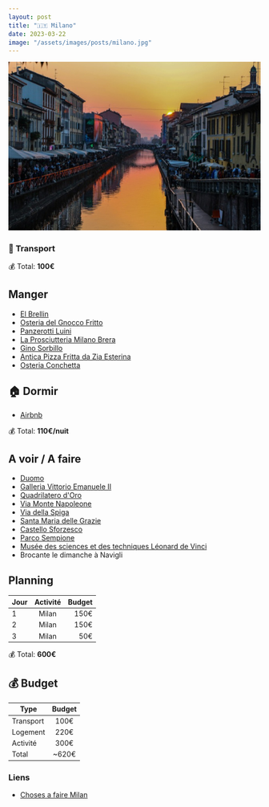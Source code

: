 ```yaml
---
layout: post
title: "🇮🇹 Milano"
date: 2023-03-22
image: "/assets/images/posts/milano.jpg"
---
```


![bitcoin](/assets/images/posts/milano.jpg)

### 🚙 Transport

💰 Total: **100€**

## Manger

- [El Brellin](https://goo.gl/maps/xHwVmmShPwHwqj2e7)
- [Osteria del Gnocco Fritto](https://goo.gl/maps/4dVJL67fWnuQ3PmU8)
- [Panzerotti Luini](https://goo.gl/maps/LTE9E6Yx3Pu1yNVa8)
- [La Prosciutteria Milano Brera](https://goo.gl/maps/AxMCNB3yHmFxquvV7)
- [Gino Sorbillo](https://goo.gl/maps/15wQBT7x7rGyUT1N7)
- [Antica Pizza Fritta da Zia Esterina](https://goo.gl/maps/K8xAAqK6UULVWJzT7)
- [Osteria Conchetta](https://goo.gl/maps/Mpp9iAxnfj6cmr6J7)

## 🏠 Dormir

- [Airbnb](https://www.airbnb.com/rooms/739126406361077943)

💰 Total: **110€/nuit**

## A voir / A faire

- [Duomo](https://goo.gl/maps/bM41Un3F5hc3ExZo9)
- [Galleria Vittorio Emanuele II](https://goo.gl/maps/soMYFc3ZfL1MHa9a6)
- [Quadrilatero d'Oro](https://goo.gl/maps/b2eKqAR4HsEv7R3z7)
- [Via Monte Napoleone](https://goo.gl/maps/1uLP3piPfLYze3Fh9)
- [Via della Spiga](https://goo.gl/maps/8XP7BeRXJkTKicLE7)
- [Santa Maria delle Grazie](https://goo.gl/maps/iwnTsGfQSAfQCGKL6)
- [Castello Sforzesco](https://goo.gl/maps/ovK7bgZYcZnBd9MX7)
- [Parco Sempione](https://goo.gl/maps/EUrHZcyynGa5ciWU7)
- [Musée des sciences et des techniques Léonard de Vinci](https://goo.gl/maps/4WqEZJ48LYx9pZv66)
- Brocante le dimanche à Navigli

## Planning

| Jour   |      Activité      |  Budget |
|----------|:-------------:|------:|
| 1 |  Milan | 150€ |
| 2 |  Milan | 150€ |
| 3 |  Milan | 50€ |

💰 Total: **600€**

## 💰 Budget

| Type   |      Budget      |
|----------|:-------------:|
| Transport | 100€ |
| Logement | 220€ |
| Activité | 300€ |
| Total |  ~620€  |

### Liens

- [Choses a faire Milan](https://www.viree-malin.fr/visiter-milan-en-3-jours/)
